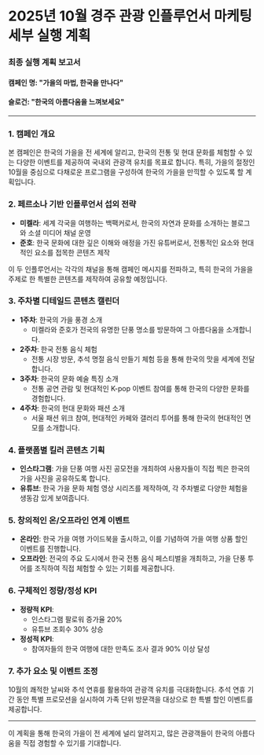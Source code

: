 # 2025년 10월 경주 관광 인플루언서 마케팅 세부 실행 계획

### 최종 실행 계획 보고서

#### 캠페인 명: "가을의 마법, 한국을 만나다"
#### 슬로건: "한국의 아름다움을 느껴보세요"

---

### 1. 캠페인 개요
본 캠페인은 한국의 가을을 전 세계에 알리고, 한국의 전통 및 현대 문화를 체험할 수 있는 다양한 이벤트를 제공하여 국내외 관광객 유치를 목표로 합니다. 특히, 가을의 절정인 10월을 중심으로 다채로운 프로그램을 구성하여 한국의 가을을 만끽할 수 있도록 할 계획입니다.

### 2. 페르소나 기반 인플루언서 섭외 전략
- **미켈라**: 세계 각국을 여행하는 백팩커로서, 한국의 자연과 문화를 소개하는 블로그와 소셜 미디어 채널 운영
- **준호**: 한국 문화에 대한 깊은 이해와 애정을 가진 유튜버로서, 전통적인 요소와 현대적인 요소를 접목한 콘텐츠 제작

이 두 인플루언서는 각각의 채널을 통해 캠페인 메시지를 전파하고, 특히 한국의 가을을 주제로 한 특별한 콘텐츠를 제작하여 공유할 예정입니다.

### 3. 주차별 디테일드 콘텐츠 캘린더
- **1주차**: 한국의 가을 풍경 소개
  - 미켈라와 준호가 전국의 유명한 단풍 명소를 방문하여 그 아름다움을 소개합니다.
- **2주차**: 한국 전통 음식 체험
  - 전통 시장 방문, 추석 명절 음식 만들기 체험 등을 통해 한국의 맛을 세계에 전달합니다.
- **3주차**: 한국의 문화 예술 특징 소개
  - 전통 공연 관람 및 현대적인 K-pop 이벤트 참여를 통해 한국의 다양한 문화를 경험합니다.
- **4주차**: 한국의 현대 문화와 패션 소개
  - 서울 패션 위크 참여, 현대적인 카페와 갤러리 투어를 통해 한국의 현대적인 면모를 소개합니다.

### 4. 플랫폼별 킬러 콘텐츠 기획
- **인스타그램**: 가을 단풍 여행 사진 공모전을 개최하여 사용자들이 직접 찍은 한국의 가을 사진을 공유하도록 합니다.
- **유튜브**: 한국 가을 문화 체험 영상 시리즈를 제작하여, 각 주차별로 다양한 체험을 생동감 있게 보여줍니다.

### 5. 창의적인 온/오프라인 연계 이벤트
- **온라인**: 한국 가을 여행 가이드북을 출시하고, 이를 기념하여 가을 여행 상품 할인 이벤트를 진행합니다.
- **오프라인**: 전국의 주요 도시에서 한국 전통 음식 페스티벌을 개최하고, 가을 단풍 투어를 조직하여 직접 체험할 수 있는 기회를 제공합니다.

### 6. 구체적인 정량/정성 KPI
- **정량적 KPI**:
  - 인스타그램 팔로워 증가율 20%
  - 유튜브 조회수 30% 상승
- **정성적 KPI**:
  - 참여자들의 한국 여행에 대한 만족도 조사 결과 90% 이상 달성

### 7. 추가 요소 및 이벤트 조정
10월의 쾌적한 날씨와 추석 연휴를 활용하여 관광객 유치를 극대화합니다. 추석 연휴 기간 동안 특별 프로모션을 실시하여 가족 단위 방문객을 대상으로 한 특별 할인 이벤트를 제공합니다.

---

이 계획을 통해 한국의 가을이 전 세계에 널리 알려지고, 많은 관광객들이 한국의 아름다움을 직접 경험할 수 있기를 기대합니다.